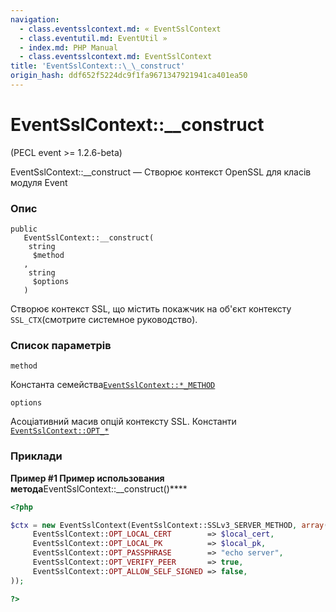```yaml
---
navigation:
  - class.eventsslcontext.md: « EventSslContext
  - class.eventutil.md: EventUtil »
  - index.md: PHP Manual
  - class.eventsslcontext.md: EventSslContext
title: 'EventSslContext::\_\_construct'
origin_hash: ddf652f5224dc9f1fa9671347921941ca401ea50
---
```

# EventSslContext::\_\_construct

(PECL event >= 1.2.6-beta)

EventSslContext::\_\_construct — Створює контекст OpenSSL для класів модуля Event

### Опис

```methodsynopsis
public
   EventSslContext::__construct(
    string
     $method
   , 
    string
     $options
   )
```

Створює контекст SSL, що містить покажчик на об'єкт контексту `SSL_CTX`(смотрите системное руководство).

### Список параметрів

`method`

Константа семейства[`EventSslContext::*_METHOD`](class.eventsslcontext.md#eventsslcontext.constants)

`options`

Асоціативний масив опцій контексту SSL. Константи [`EventSslContext::OPT_*`](class.eventsslcontext.md#eventsslcontext.constants)

### Приклади

**Пример #1 Пример использования метода**EventSslContext::\_\_construct()\*\*\*\*

```php
<?php

$ctx = new EventSslContext(EventSslContext::SSLv3_SERVER_METHOD, array(
     EventSslContext::OPT_LOCAL_CERT        => $local_cert,
     EventSslContext::OPT_LOCAL_PK          => $local_pk,
     EventSslContext::OPT_PASSPHRASE        => "echo server",
     EventSslContext::OPT_VERIFY_PEER       => true,
     EventSslContext::OPT_ALLOW_SELF_SIGNED => false,
));

?>
```
